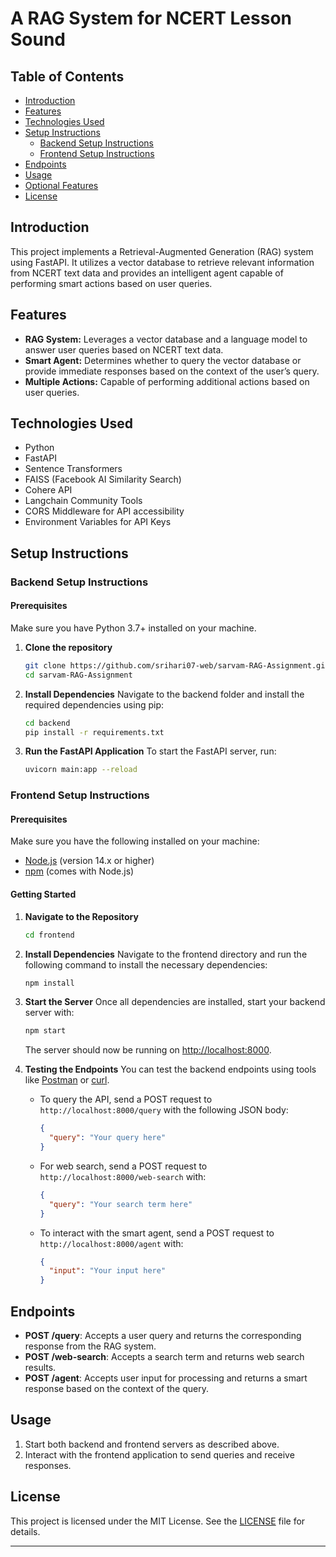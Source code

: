 # A RAG System for NCERT Lesson Sound

## Table of Contents
- [Introduction](#introduction)
- [Features](#features)
- [Technologies Used](#technologies-used)
- [Setup Instructions](#setup-instructions)
  - [Backend Setup Instructions](#backend-setup-instructions)
  - [Frontend Setup Instructions](#frontend-setup-instructions)
- [Endpoints](#endpoints)
- [Usage](#usage)
- [Optional Features](#optional-features)
- [License](#license)

## Introduction
This project implements a Retrieval-Augmented Generation (RAG) system using FastAPI. It utilizes a vector database to retrieve relevant information from NCERT text data and provides an intelligent agent capable of performing smart actions based on user queries.

## Features
- **RAG System:** Leverages a vector database and a language model to answer user queries based on NCERT text data.
- **Smart Agent:** Determines whether to query the vector database or provide immediate responses based on the context of the user’s query.
- **Multiple Actions:** Capable of performing additional actions based on user queries.

## Technologies Used
- Python
- FastAPI
- Sentence Transformers
- FAISS (Facebook AI Similarity Search)
- Cohere API
- Langchain Community Tools
- CORS Middleware for API accessibility
- Environment Variables for API Keys

## Setup Instructions

### Backend Setup Instructions

#### Prerequisites
Make sure you have Python 3.7+ installed on your machine.

1. **Clone the repository**
   ```bash
   git clone https://github.com/srihari07-web/sarvam-RAG-Assignment.git
   cd sarvam-RAG-Assignment
   ```

2. **Install Dependencies**
   Navigate to the backend folder and install the required dependencies using pip:
   ```bash
   cd backend
   pip install -r requirements.txt
   ```


4. **Run the FastAPI Application**
   To start the FastAPI server, run:
   ```bash
   uvicorn main:app --reload
   ```

### Frontend Setup Instructions

#### Prerequisites
Make sure you have the following installed on your machine:
- [Node.js](https://nodejs.org/) (version 14.x or higher)
- [npm](https://www.npmjs.com/) (comes with Node.js)

#### Getting Started

1. **Navigate to the Repository**
   ```bash
   cd frontend
   ```

2. **Install Dependencies**
   Navigate to the frontend directory and run the following command to install the necessary dependencies:
   ```bash
   npm install
   ```


4. **Start the Server**
   Once all dependencies are installed, start your backend server with:
   ```bash
   npm start
   ```
   The server should now be running on [http://localhost:8000](http://localhost:8000).

5. **Testing the Endpoints**
   You can test the backend endpoints using tools like [Postman](https://www.postman.com/) or [curl](https://curl.se/).

   - To query the API, send a POST request to `http://localhost:8000/query` with the following JSON body:
     ```json
     {
       "query": "Your query here"
     }
     ```

   - For web search, send a POST request to `http://localhost:8000/web-search` with:
     ```json
     {
       "query": "Your search term here"
     }
     ```

   - To interact with the smart agent, send a POST request to `http://localhost:8000/agent` with:
     ```json
     {
       "input": "Your input here"
     }
     ```

## Endpoints
- **POST /query**: Accepts a user query and returns the corresponding response from the RAG system.
- **POST /web-search**: Accepts a search term and returns web search results.
- **POST /agent**: Accepts user input for processing and returns a smart response based on the context of the query.

## Usage
1. Start both backend and frontend servers as described above.
2. Interact with the frontend application to send queries and receive responses.

## License
This project is licensed under the MIT License. See the [LICENSE](LICENSE) file for details.

---
